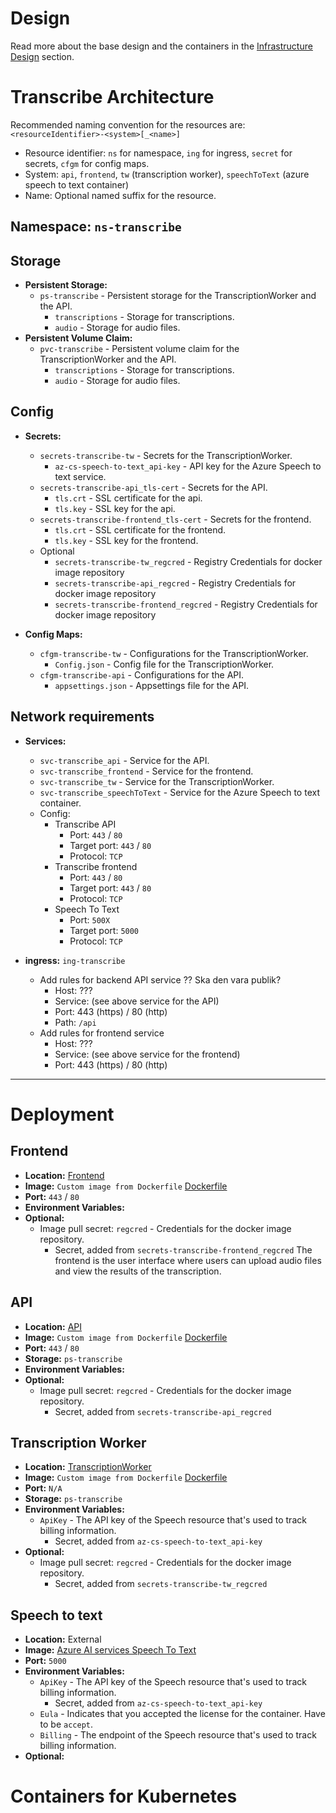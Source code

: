 
# Design

Read more about the base design and the containers in the [Infrastructure Design](../Infrastructure_Design.md) section.


# Transcribe Architecture

Recommended naming convention for the resources are:
`<resourceIdentifier>-<system>[_<name>]`

- Resource identifier: `ns` for namespace, `ing` for ingress, `secret` for secrets, `cfgm` for config maps.
- System: `api`, `frontend`, `tw` (transcription worker), `speechToText` (azure speech to text container)
- Name: Optional named suffix for the resource.

## **Namespace:** `ns-transcribe`

## Storage
- **Persistent Storage:**
  - `ps-transcribe` - Persistent storage for the TranscriptionWorker and the API.
    - `transcriptions` - Storage for transcriptions.
    - `audio` - Storage for audio files.
- **Persistent Volume Claim:**
  - `pvc-transcribe` - Persistent volume claim for the TranscriptionWorker and the API.
    - `transcriptions` - Storage for transcriptions.
    - `audio` - Storage for audio files.

## Config
- **Secrets:** 
  - `secrets-transcribe-tw` - Secrets for the TranscriptionWorker.
    - `az-cs-speech-to-text_api-key` - API key for the Azure Speech to text service.
  - `secrets-transcribe-api_tls-cert` - Secrets for the API.
    - `tls.crt` - SSL certificate for the api.
    - `tls.key` - SSL key for the api.
  - `secrets-transcribe-frontend_tls-cert` - Secrets for the frontend.
    - `tls.crt` - SSL certificate for the frontend.
    - `tls.key` - SSL key for the frontend.
  - Optional
    - `secrets-transcribe-tw_regcred` - Registry Credentials for docker image repository
    - `secrets-transcribe-api_regcred` - Registry Credentials for docker image repository
    - `secrets-transcribe-frontend_regcred` - Registry Credentials for docker image repository

- **Config Maps:**
  - `cfgm-transcribe-tw` - Configurations for the TranscriptionWorker.
    - `Config.json` - Config file for the TranscriptionWorker.
  - `cfgm-transcribe-api` - Configurations for the API.
    - `appsettings.json` - Appsettings file for the API.

## Network requirements
- **Services:**
  - `svc-transcribe_api` - Service for the API.
  - `svc-transcribe_frontend` - Service for the frontend.
  - `svc-transcribe_tw` - Service for the TranscriptionWorker.
  - `svc-transcribe_speechToText` - Service for the Azure Speech to text container.
  - Config:
    - Transcribe API
      - Port: `443` / `80`
      - Target port: `443` / `80`
      - Protocol: `TCP`
    - Transcribe frontend
      - Port: `443` / `80`
      - Target port: `443` / `80`
      - Protocol: `TCP`
    - Speech To Text
      - Port: `500X` <!-- replace X with an increment: 0,1,2,3,4 -->
      - Target port: `5000`
      - Protocol: `TCP`

- **ingress:** `ing-transcribe`
  - Add rules for backend API service ?? Ska den vara publik?
    - Host: ???
    - Service: (see above service for the API)
    - Port: 443 (https) / 80 (http)
    - Path: `/api`
  - Add rules for frontend service
    - Host: ???
    - Service: (see above service for the frontend)
    - Port: 443 (https) / 80 (http)
    
---

# Deployment

## Frontend
- **Location:** [Frontend](../reactapp/)
- **Image:** `Custom image from Dockerfile` [Dockerfile](../reactapp/Dockerfile)
- **Port:** `443` / `80`
- **Environment Variables:**
- **Optional:**
  - Image pull secret: `regcred` - Credentials for the docker image repository.
    - Secret, added from `secrets-transcribe-frontend_regcred`
The frontend is the user interface where users can upload audio files and view the results of the transcription. 


## API
- **Location:** [API](../api/)
- **Image:** `Custom image from Dockerfile` [Dockerfile](../api/Dockerfile)
- **Port:** `443` / `80`
- **Storage:** `ps-transcribe`
- **Environment Variables:**
- **Optional:**
  - Image pull secret: `regcred` - Credentials for the docker image repository.
    - Secret, added from `secrets-transcribe-api_regcred`


## Transcription Worker
- **Location:** [TranscriptionWorker](../TranscriptionWorker/)
- **Image:** `Custom image from Dockerfile` [Dockerfile](../TranscriptionWorker/Dockerfile)
- **Port:** `N/A`
- **Storage:** `ps-transcribe`
- **Environment Variables:**
  - `ApiKey` - The API key of the Speech resource that's used to track billing information.
    - Secret, added from `az-cs-speech-to-text_api-key`
- **Optional:**
  - Image pull secret: `regcred` - Credentials for the docker image repository.
    - Secret, added from `secrets-transcribe-tw_regcred`


## Speech to text
- **Location:** External
- **Image:** [Azure AI services Speech To Text](https://hub.docker.com/_/microsoft-azure-cognitive-services-speechservices-speech-to-text?tab=description)
- **Port:** `5000`
- **Environment Variables:**
  - `ApiKey` - The API key of the Speech resource that's used to track billing information.
    - Secret, added from `az-cs-speech-to-text_api-key`
  - `Eula` - Indicates that you accepted the license for the container. Have to be `accept`. 
  - `Billing` - The endpoint of the Speech resource that's used to track billing information.
- **Optional:**

# Containers for Kubernetes
